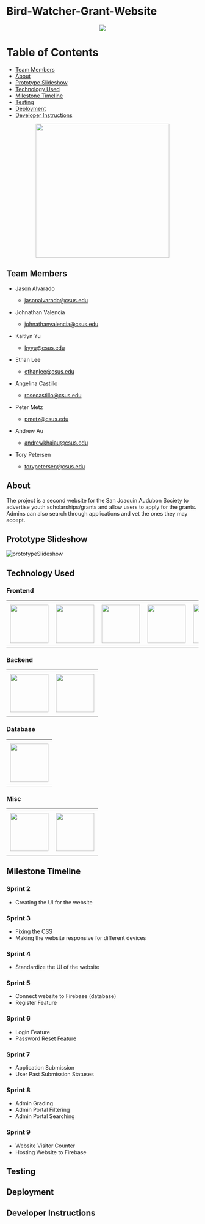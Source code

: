 # Bird-Watcher-Grant-Website

<div align="center">
<img src="https://user-images.githubusercontent.com/64297072/231572375-a45f6252-b1a1-4982-82b5-86b757f8cc1a.png">
</div>

# Table of Contents
* [Team Members](#team)
* [About](#about)
* [Prototype Slideshow](#slideshow)
* [Technology Used](#made-with)
* [Milestone Timeline](#timeline) 
* [Testing](#Testing) 
* [Deployment](#Deployment)
* [Developer Instructions](#instructions)

<div align="center">
<img src="https://user-images.githubusercontent.com/64297072/231564325-c420f3ae-6294-4926-862f-6d9799530217.png" width="350" height="350">
</div>


<a name="team"></a>
## Team Members

* Jason Alvarado
  * jasonalvarado@csus.edu

* Johnathan Valencia
  * johnathanvalencia@csus.edu

* Kaitlyn Yu
  * kyyu@csus.edu

* Ethan Lee
  * ethanlee@csus.edu

* Angelina Castillo
  * rosecastillo@csus.edu 

* Peter Metz
  * pmetz@csus.edu

* Andrew Au
  * andrewkhaiau@csus.edu

* Tory Petersen
  * torypetersen@csus.edu


<a name="about"></a>
## About

The project is a second website for the San Joaquin Audubon Society to advertise youth scholarships/grants and allow users to apply for the grants. Admins can also search through applications and vet the ones they may accept. 


<a name="slideshow"></a>
## Prototype Slideshow

![prototypeSlideshow](https://user-images.githubusercontent.com/64297072/231573097-f1abbca9-4a05-4f22-86c7-be2d535db949.gif)



<a name="made-with"></a>
## Technology Used

### Frontend

<div id="image-table">
    <table>
	    <tr>
    	    <td style="padding:10px">
        	    <img src="https://user-images.githubusercontent.com/25181517/192158954-f88b5814-d510-4564-b285-dff7d6400dad.png" width="100"/>
      	    </td>
            <td style="padding:10px">
            	<img src="https://user-images.githubusercontent.com/25181517/183898674-75a4a1b1-f960-4ea9-abcb-637170a00a75.png" width="100"/>
            </td>
            <td style="padding:10px">
            	<img src="https://user-images.githubusercontent.com/25181517/183898054-b3d693d4-dafb-4808-a509-bab54cf5de34.png" width="100"/>
            </td>
            <td style="padding:10px">
            	<img src="https://user-images.githubusercontent.com/25181517/117447155-6a868a00-af3d-11eb-9cfe-245df15c9f3f.png" width="100"/>
            </td>
            <td style="padding:10px">
            	<img src="https://user-images.githubusercontent.com/25181517/183897015-94a058a6-b86e-4e42-a37f-bf92061753e5.png" width="100"/>
            </td>
        </tr>
    </table>
</div>

### Backend
<div id="image-table">
    <table>
	    <tr>
    	    <td style="padding:10px">
        	    <img src="https://user-images.githubusercontent.com/25181517/183859966-a3462d8d-1bc7-4880-b353-e2cbed900ed6.png" width="100"/>
      	    </td>
            <td style="padding:10px">
            	<img src="https://user-images.githubusercontent.com/25181517/183568594-85e280a7-0d7e-4d1a-9028-c8c2209e073c.png" width="100"/>
            </td>
        </tr>
    </table>
</div>

### Database

<div id="image-table">
    <table>
	    <tr>
    	    <td style="padding:10px">
        	    <img src="https://user-images.githubusercontent.com/25181517/189716855-2c69ca7a-5149-4647-936d-780610911353.png" width="100"/>
      	    </td>
        </tr>
    </table>
</div>

### Misc
<div id="image-table">
    <table>
	    <tr>
    	    <td style="padding:10px">
        	    <img src="https://user-images.githubusercontent.com/25181517/192108891-d86b6220-e232-423a-bf5f-90903e6887c3.png" width="100"/>
      	    </td>
            <td style="padding:10px">
            	<img src="https://user-images.githubusercontent.com/25181517/183912952-83784e94-629d-4c34-a961-ae2ae795b662.png" width="100"/>
            </td>
        </tr>
    </table>
</div>

<a name="timeline"></a>
## Milestone Timeline 

### Sprint 2
* Creating the UI for the website

### Sprint 3
* Fixing the CSS
* Making the website responsive for different devices


### Sprint 4
* Standardize the UI of the website

### Sprint 5
* Connect website to Firebase (database)
* Register Feature


### Sprint 6
* Login Feature
* Password Reset Feature


### Sprint 7
* Application Submission
* User Past Submission Statuses


### Sprint 8
* Admin Grading
* Admin Portal Filtering
* Admin Portal Searching 


### Sprint 9
* Website Visitor Counter
* Hosting Website to Firebase


<a name="Testing"></a>
## Testing

<a name="Deployment"></a>
## Deployment

<a name="instructions"></a>
## Developer Instructions
